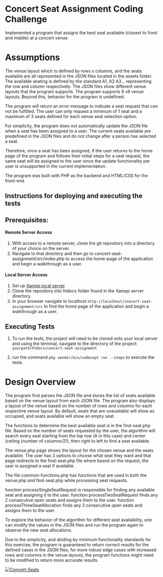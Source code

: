 # Concert Seat Assignment Coding Challenge

Implemented a program that assigns the best seat available (closest to front and middle) at a concert venue.

# Assumptions
The venue layout which is defined by rows x columns, and the seats available are all represented in the JSON files located in the assets folder. The available seating is defined by the standard A1, A2 A3... representing the row and column respectively. The JSON files show different venue layouts that the program supports. The program supports 9 x9 venue layouts. Beyond this, behavior for the program is undefined.


The program will return an error message to indicate a seat request that can not be fulfilled. The user can only request a minimum of 1 seat and a maximum of 3 seats defined for each venue seat selection option.

For simplicity, the program does not automatically update the JSON file when a seat has been assigned to a user. The current seats available are predefined in the JSON files and do not change after a person has selected a seat.

Therefore, once a seat has been assigned, if the user returns to the home page of the program and follows their initial steps for a seat request, the same seat will be assigned to the user since the update functionality per user is unsupported in the current implementation.

The program was built with PHP as the backend and HTML/CSS for the front-end.

## Instructions for deploying and executing the tests

## Prerequisites:

#### Remote Server Access
1. With access to a remote server, clone the git repository into a directory of your choice on the server.
2. Navigate to that directory and then go to concert-seat-assignment/src/index.php to access the home-page of the application and begin a walkthrough as a user.

#### Local Server Access
1. Set up [Xampp local server](https://www.ionos.com/digitalguide/server/tools/xampp-tutorial-create-your-own-local-test-server/)
2. Clone the repository into htdocs folder found in the Xampp server directory.
3. In your browser navigate to localhost ```http://localhost/concert-seat-assignment/src``` to find the home page of the application and begin a walkthrough as a user.

## Executing Tests
1. To run the tests, the project will need to be cloned onto your local server and using the terminal, navigate to the directory of the project: ```yourpath/htdocs/concert-seat-assignment```

2. run the command ```php vendor/bin/codecept run --steps``` to execute the tests.


# Design Overview
The program first parses the JSON file and stores the list of seats available based on the venue layout from each JSON file. The program also displays a layout of the venue based on the number of rows and columns for each respective venue layout. By default, seats that are unavailable will show as occupied, and seats available will show an empty seat.

The functions to determine the best available seat is in the find-seat.php file. Based on the number of seats requested by the user, the algorithm will search every seat starting from the top row (A in this case) and center (ceiling (number of columns/2)), then right to left to find a seat available.

The venue.php page shows the layout for the chosen venue and the seats available. The user has 3 options to choose what seat they want and that page redirects to the find-seat.php file where based on the request, the user is assigned a seat if available.

The file common-functions.php has functions that are used in both the venue.php and find-seat.php while processing seat requests.

function processSingleSeatRequest is responsible for finding any available seat and assigning it to the user.
function processTwoSeatRequest finds any 2 consecutive open seats and assigns them to the user.
function processThreeSeatAllocation finds any 3 consecutive open seats and assigns them to the user.

To explore the behavior of the algorithm for different seat availability, one can modify the values in the JSON files and run the program again to observe the new seat allocations.

Due to the simplicity, and abiding by minimum functionality standards for this exercise, the program is guaranteed to return correct results for the defined cases in the JSON files, for more robust edge cases with increased rows and columns in the venue layouts, the program functions might need to be modified to return more accurate results.


<a href="https://ibb.co/QvV5Vr2"><img src="https://i.ibb.co/0yLwLhg/Concert-Seats.png" raw=true alt="Concert-Seats" border="0"></a>

